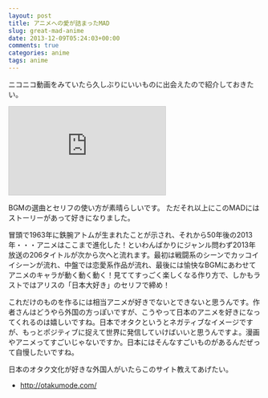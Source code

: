 ```yaml
---
layout: post
title: アニメへの愛が詰まったMAD
slug: great-mad-anime
date: 2013-12-09T05:24:03+00:00
comments: true
categories: anime
tags: anime
---
```


ニコニコ動画をみていたら久しぶりにいいものに出会えたので紹介しておきたい。

<iframe width="312" height="176" src="http://ext.nicovideo.jp/thumb/sm22206515" scrolling="no" style="border:solid 1px #CCC;" frameborder="0"><a href="http://www.nicovideo.jp/watch/sm22206515">【ニコニコ動画】qyll - Animegraphy 2013</a></iframe>

BGMの選曲とセリフの使い方が素晴らしいです。
ただそれ以上にこのMADにはストーリーがあって好きになりました。

冒頭で1963年に鉄腕アトムが生まれたことが示され、それから50年後の2013年・・・アニメはここまで進化した！といわんばかりにジャンル問わず2013年放送の206タイトルが次から次へと流れます。最初は戦闘系のシーンでカッコイイシーンが流れ、中盤では恋愛系作品が流れ、最後には愉快なBGMにあわせてアニメのキャラが動く動く動く！見ててすっごく楽しくなる作り方で、しかもラストではアリスの「日本大好き」のセリフで締め！

これだけのものを作るには相当アニメが好きでないとできないと思うんです。作者さんはどうやら外国の方っぽいですが、こうやって日本のアニメを好きになってくれるのは嬉しいですね。日本でオタクというとネガティブなイメージですが、もっとポジティブに捉えて世界に発信していけばいいと思うんですよ。漫画やアニメってすごいじゃないですか。日本にはそんなすごいものがあるんだぜって自慢したいですね。

日本のオタク文化が好きな外国人がいたらこのサイト教えてあげたい。

- http://otakumode.com/
